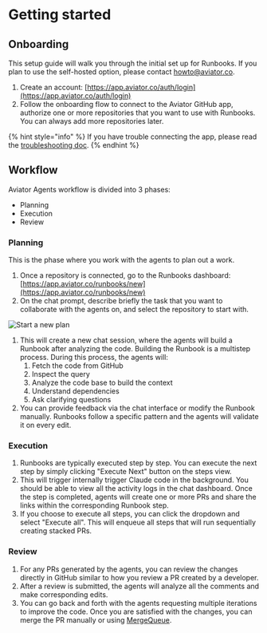 # Getting started

## Onboarding

This setup guide will walk you through the initial set up for Runbooks. If you plan to use the self-hosted option, please contact [howto@aviator.co](mailto:howto@aviator.co).

1. Create an account: [https://app.aviator.co/auth/login](https://app.aviator.co/auth/login)
2. Follow the onboarding flow to connect to the Aviator GitHub app, authorize one or more repositories that you want to use with Runbooks. You can always add more repositories later.

{% hint style="info" %}
If you have trouble connecting the app, please read the [troubleshooting doc](https://docs.aviator.co/manage/faqs/troubleshooting-github-app-connection).
{% endhint %}

## Workflow

Aviator Agents workflow is divided into 3 phases:

* Planning
* Execution
* Review

### Planning

This is the phase where you work with the agents to plan out a work.

1. Once a repository is connected, go to the Runbooks dashboard: [https://app.aviator.co/runbooks/new](https://app.aviator.co/runbooks/new)
2. On the chat prompt, describe briefly the task that you want to collaborate with the agents on, and select the repository to start with.

![Start a new plan](<../.gitbook/assets/Screenshot 2025-07-20 at 10.09.07 PM.png>)

1. This will create a new chat session, where the agents will build a Runbook after analyzing the code. Building the Runbook is a multistep process. During this process, the agents will:
   1. Fetch the code from GitHub
   2. Inspect the query
   3. Analyze the code base to build the context
   4. Understand dependencies
   5. Ask clarifying questions
2. You can provide feedback via the chat interface or modify the Runbook manually. Runbooks follow a specific pattern and the agents will validate it on every edit.

### Execution

1. Runbooks are typically executed step by step. You can execute the next step by simply clicking "Execute Next" button on the steps view.
2. This will trigger internally trigger Claude code in the background. You should be able to view all the activity logs in the chat dashboard. Once the step is completed, agents will create one or more PRs and share the links within the corresponding Runbook step.
3. If you choose to execute all steps, you can click the dropdown and select "Execute all". This will enqueue all steps that will run sequentially creating stacked PRs.

### Review

1. For any PRs generated by the agents, you can review the changes directly in GitHub similar to how you review a PR created by a developer.
2. After a review is submitted, the agents will analyze all the comments and make corresponding edits.
3. You can go back and forth with the agents requesting multiple iterations to improve the code. Once you are satisfied with the changes, you can merge the PR manually or using [MergeQueue](https://docs.aviator.co/mergequeue).
